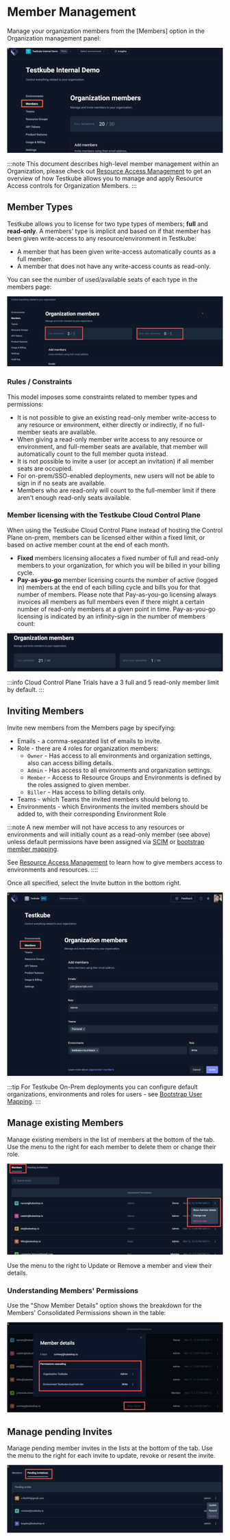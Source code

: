 # Member Management

Manage your organization members from the [Members] option in the Organization management panel:

![Organization Member Management](images/org-members.png)

:::note
This document describes high-level member management within an Organization, please 
check out [Resource Access Management](/articles/resource-access-management) to get an overview of how Testkube
allows you to manage and apply Resource Access controls for Organization Members.
:::

## Member Types

Testkube allows you to license for two type types of members; **full** and **read-only**. A members' type 
is implicit and based on if that member has been given write-access to any resource/environment in Testkube: 
- A member that has been given write-access automatically counts as a full member.
- A member that does not have any write-access counts as read-only.

You can see the number of used/available seats of each type in the members page:

![Fixed Member Limits](images/fixed-member-limits.png)

### Rules / Constraints 

This model imposes some constraints related to member types and permissions:

- It is not possible to give an existing read-only member write-access to any resource or environment, 
  either directly or indirectly, if no full-member seats are available.
- When giving a read-only member write access to any resource or environment, and full-member seats are available, 
  that member will automatically count to the full member quota instead.
- It is not possible to invite a user (or accept an invitation) if all member seats are occupied. 
- For on-prem/SSO-enabled deployments, new users will not be able to sign in if no seats are available.
- Members who are read-only will count to the full-member limit if there aren't enough read-only seats available.

### Member licensing with the Testkube Cloud Control Plane

When using the Testkube Cloud Control Plane instead of hosting the Control Plane on-prem, members can be
licensed either within a fixed limit, or based on active member count at the end of each month.

- **Fixed** members licensing allocates a fixed number of full and read-only members to your organization, for which
  you will be billed in your billing cycle.
- **Pay-as-you-go** member licensing counts the number of active (logged in) members at the end of each 
  billing cycle and bills you for that number of members. Please note that Pay-as-you-go licensing always invoices 
  all members as full members even if there might a certain number of read-only members at a given point in time. 
  Pay-as-you-go licensing is indicated by an infinity-sign in the number of members count:

![Pay-as-you-go Member Count](images/infinite-org-members.png)

:::info
Cloud Control Plane Trials have a 3 full and 5 read-only member limit by default.
:::

## Inviting Members

Invite new members from the Members page by specifying: 
- Emails - a comma-separated list of emails to invite.
- Role - there are 4 roles for organization members:
  - `Owner` - Has access to all environments and organization settings, also can access billing details.
  - `Admin` - Has access to all environments and organization settings.
  - `Member` - Access to Resource Groups and Environments is defined by the roles assigned to given member. 
  - `Biller` - Has access to billing details only.
- Teams - which Teams the invited members should belong to.
- Environments - which Environments the invited members should be added to, with their corresponding Environment Role

:::note
A new member will not have access to any resources or environments and will initially count as a read-only
member (see above) unless default permissions have been assigned via [SCIM](/testkube-pro-on-prem/articles/scim) 
or [bootstrap member mapping](/articles/install/advanced-install#bootstrap-member-mapping). 

See [Resource Access Management](/articles/resource-access-management) to learn how to give members access to 
environments and resources.
::::

Once all specified, select the Invite button in the bottom right.

![Organization Member Invite](../../img/organization-members.png)

:::tip
For Testkube On-Prem deployments you can configure default organizations, environments and roles for users - see 
[Bootstrap User Mapping](/articles/install/advanced-install#bootstrap-member-mapping).
:::

## Manage existing Members

Manage existing members in the list of members at the bottom of the tab. Use the menu to the right for 
each member to delete them or change their role.

![Organization Members](../../img/org-members-list.png)

Use the menu to the right to Update or Remove a member and view their details.

### Understanding Members' Permissions

Use the "Show Member Details" option shows the breakdown for the Members' Consolidated Permissions shown in the table:

![Member Permissions](images/member-permissions.png)

## Manage pending Invites

Manage pending member invites in the lists at the bottom of the tab. Use the menu to the right for
each invite to update, revoke or resent the invite.

![Organization Invites](../../img/organization-invites.png)

